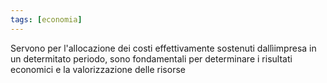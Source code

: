 ```yaml
---
tags: [economia]
---
```

Servono per l'allocazione dei costi effettivamente sostenuti dallìimpresa in un determitato periodo, sono fondamentali per determinare i risultati economici e la valorizzazione delle risorse